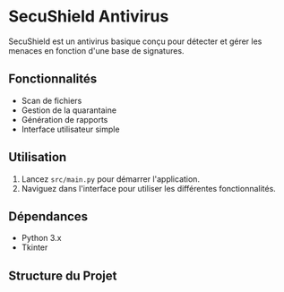 # SecuShield Antivirus

SecuShield est un antivirus basique conçu pour détecter et gérer les menaces en fonction d'une base de signatures.

## Fonctionnalités
- Scan de fichiers
- Gestion de la quarantaine
- Génération de rapports
- Interface utilisateur simple

## Utilisation
1. Lancez `src/main.py` pour démarrer l'application.
2. Naviguez dans l'interface pour utiliser les différentes fonctionnalités.

## Dépendances
- Python 3.x
- Tkinter

## Structure du Projet
